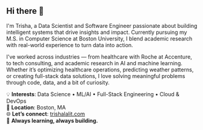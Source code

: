 ## Hi there 👋

I'm Trisha, a Data Scientist and Software Engineer passionate about building intelligent systems that drive insights and impact. Currently pursuing my M.S. in Computer Science at Boston University, I blend academic research with real-world experience to turn data into action.

I've worked across industries — from healthcare with Roche at Accenture, to tech consulting, and academic research in AI and machine learning. Whether it’s optimizing healthcare operations, predicting weather patterns, or creating full-stack data solutions, I love solving meaningful problems through code, data, and a bit of curiosity.

💡 **Interests**: Data Science • ML/AI • Full-Stack Engineering • Cloud & DevOps  
📍 **Location**: Boston, MA  
🌐 **Let’s connect**: [trishalalit.com](https://trishalalit.com/)  
🧠 **Always learning, always building.**
